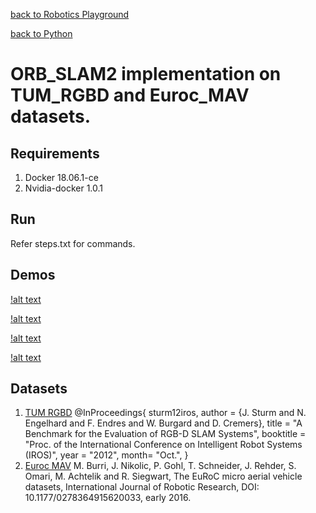 [back to Robotics Playground](https://github.com/sandeepgogadi/Robotics-Playground)

[back to Python](https://github.com/sandeepgogadi/Robotics-Playground/tree/master/Python)

# ORB_SLAM2 implementation on TUM_RGBD and Euroc_MAV datasets.

## Requirements
1. Docker 18.06.1-ce
2. Nvidia-docker 1.0.1

## Run
Refer steps.txt for commands.

## Demos
[!alt text](https://github.com/sandeepgogadi/Docker-ORB_SLAM2/blob/master/gifs/monocular_Euroc.gif "monocular_Euroc")

[!alt text](https://github.com/sandeepgogadi/Docker-ORB_SLAM2/blob/master/gifs/monocular_TUM.gif "monocular_TUM")

[!alt text](https://github.com/sandeepgogadi/Docker-ORB_SLAM2/blob/master/gifs/rgbd_TUM.gif "rgbd_TUM")

[!alt text](https://github.com/sandeepgogadi/Docker-ORB_SLAM2/blob/master/gifs/stereo_Euroc.gif "stereo_Euroc")

## Datasets
1. [TUM RGBD](https://vision.in.tum.de/data/datasets/rgbd-dataset)
@InProceedings{ sturm12iros,
	author = {J. Sturm and N. Engelhard and F. Endres and W. Burgard and D. Cremers},
	title = "A Benchmark for the Evaluation of RGB-D SLAM Systems",
	booktitle = "Proc. of the International Conference on Intelligent Robot Systems (IROS)",
	year = "2012",
	month= "Oct.",
}
2. [Euroc MAV](https://projects.asl.ethz.ch/datasets/doku.php?id=kmavvisualinertialdatasets)
M. Burri, J. Nikolic, P. Gohl, T. Schneider, J. Rehder, S. Omari, M. Achtelik and R. Siegwart, The EuRoC micro aerial vehicle datasets, International Journal of Robotic Research, DOI: 10.1177/0278364915620033, early 2016.
